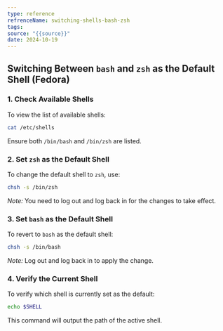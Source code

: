 ```yaml
---
type: reference
refrenceName: switching-shells-bash-zsh
tags: 
source: "{{source}}"
date: 2024-10-19
---
```


## Switching Between `bash` and `zsh` as the Default Shell (Fedora)

### 1. **Check Available Shells**
To view the list of available shells:
```bash
cat /etc/shells
```
Ensure both `/bin/bash` and `/bin/zsh` are listed.

### 2. **Set `zsh` as the Default Shell**
To change the default shell to `zsh`, use:
```bash
chsh -s /bin/zsh
```
*Note:* You need to log out and log back in for the changes to take effect.

### 3. **Set `bash` as the Default Shell**
To revert to `bash` as the default shell:
```bash
chsh -s /bin/bash
```
*Note:* Log out and log back in to apply the change.

### 4. **Verify the Current Shell**
To verify which shell is currently set as the default:
```bash
echo $SHELL
```
This command will output the path of the active shell.

